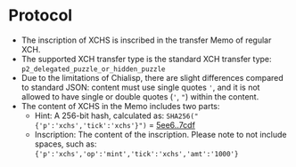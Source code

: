 # Protocol

- The inscription of XCHS is inscribed in the transfer Memo of regular XCH.
- The supported XCH transfer type is the standard XCH transfer type: `p2_delegated_puzzle_or_hidden_puzzle`
- Due to the limitations of Chialisp, there are slight differences compared to standard JSON: content must use single quotes `'`, and it is not allowed to have single or double quotes (`'`, `"`) within the content.
- The content of XCHS in the Memo includes two parts:
  - Hint: A 256-bit hash, calculated as: `SHA256("{'p':'xchs','tick':'xchs'}")` = [5ee6..7cdf](https://emn178.github.io/online-tools/sha256.html?input_type=utf-8&input=%7B'p'%3A'xchs'%2C'tick'%3A'paws'%7D&hmac_input_type=utf-8)
  - Inscription: The content of the inscription. Please note to not include spaces, such as: `{'p':'xchs','op':'mint','tick':'xchs','amt':'1000'}`
